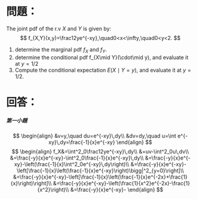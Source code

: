 # 問題：
The joint pdf of the r.v $X$ and $Y$ is given by:
$$
f_{X,Y}(x,y)=\frac12ye^{-xy},\quad0<x<\infty,\quad0<y<2.
$$
1. determine the marginal pdf $f_X$ and $f_Y$.
2. determine the conditional pdf f_{X\mid Y}(\cdot\mid y), and evaluate it at $y=1/2$
3. Compute the conditional expectation $E(X\mid Y=y)$, and evaluate it at $y=1/2$.
# 回答：
##### 第一小題
$$
\begin{align}
&v=y,\quad du=e^{-xy}\,dy\\
&dv=dy,\quad u=\int e^{-xy}\,dy=\frac{-1}{x}e^{-xy}
\end{align}
$$
$$
\begin{align}
f_X&=\int^2_0\frac12ye^{-xy}\,dy\\
&=uv-\int^2_0u\,dv\\
&=\frac{-y}{x}e^{-xy}-\int^2_0\frac{-1}{x}e^{-xy}\,dy\\
&=\frac{-y}{x}e^{-xy}-\left(\frac{-1}{x}\int^2_0e^{-xy}\,dy\right)\\
&=\frac{-y}{x}e^{-xy}-\left[\frac{-1}{x}\left(\frac{-1}{x}e^{-xy}\right)\bigg|^2_{y=0}\right]\\
&=\frac{-y}{x}e^{-xy}-\left[\frac{-1}{x}\left(\frac{-1}{x}e^{-2x}+\frac{1}{x}\right)\right]\\
&=\frac{-y}{x}e^{-xy}-\left(\frac{1}{x^2}e^{-2x}-\frac{1}{x^2}\right)\\
&=\frac{-y}{x}e^{-xy}-
\end{align}
$$